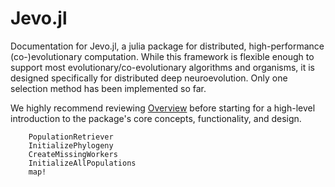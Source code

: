 # Jevo.jl

Documentation for Jevo.jl, a julia package for distributed, high-performance (co-)evolutionary computation. While this framework is flexible enough to support most evolutionary/co-evolutionary algorithms and organisms, it is designed specifically for distributed deep neuroevolution. Only one selection method has been implemented so far. 

We highly recommend reviewing [Overview](@ref) before starting for a high-level introduction to the package's core concepts, functionality, and design.


```@docs
    PopulationRetriever
    InitializePhylogeny
    CreateMissingWorkers
    InitializeAllPopulations
    map!
```
